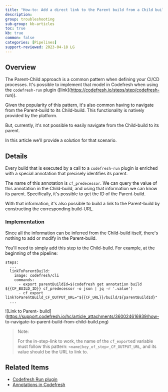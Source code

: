 ```yaml
---
title: "How-to: Add a direct link to the Parent build from a Child build"
description: 
group: troubleshooting
sub-group: kb-articles
toc: true
kb: true
common: false
categories: [Pipelines]
support-reviewed: 2023-04-18 LG
---
```


## Overview

The Parent-Child approach is a common pattern when defining your CI/CD
processes. It's possible to implement that model in Codefresh when using the
`codefresh-run` plugin ([link](https://codefresh.io/steps/step/codefresh-
run)).

Given the popularity of this pattern, it's also common having to navigate from
the Parent-build to its Child-build. This functionality is natively provided
by the platform.

But, currently, it's not possible to easily navigate from the Child-build to
its parent.

In this article we'll provide a solution for that scenario.

## Details

Every build that is executed by a call to a `codefresh-run` plugin is enriched
with a special annotation that precisely identifies its parent.

The name of this annotation is `cf_predecessor`. We can query the value of
this annotation in the Child-build, and using that information we can know its
parent. Specifically, it's possible to get the ID of the Parent-build.

With that information, it's also possible to build a link to the Parent-build
by constructing the corresponding build-URL.

### Implementation

Since all the information can be inferred from the Child-build itself, there's
nothing to add or modify in the Parent-build.

You'll need to simply add this step to the Child-build. For example, at the
beginning of the pipeline:

    
    
    steps:
      ...
      linkToParentBuild:
        image: codefresh/cli
        commands:
          - export parentBuildId=$(codefresh get annotation build ${{CF_BUILD_ID}} cf_predecessor -o json | jq -r '.value')
          - cf_export linkToParentBuild_CF_OUTPUT_URL="${{CF_URL}}/build/${parentBuildId}"
      ...
    

![Link to Parent-
build](https://support.codefresh.io/hc/article_attachments/360024616939/how-
to-navigate-to-parent-build-from-child-build.png)

> Note:
>
> For the in-step-link to work, the name of the `cf_export`ed variable must
> follow this pattern: `<name|key_of_step>_CF_OUTPUT_URL`, and its value
> should be the URL to link to.

## Related Items

  * [Codefresh Run plugin](https://codefresh.io/steps/step/codefresh-run)
  * [Annotations in Codefresh](https://codefresh.io/docs/docs/codefresh-yaml/annotations/)

